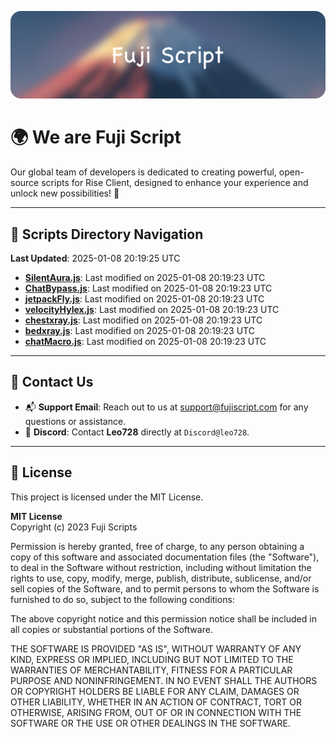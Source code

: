 ![Banner](.github/b.webp)

# 🌍 **We are Fuji Script**

Our global team of developers is dedicated to creating powerful, open-source scripts for Rise Client, designed to enhance your experience and unlock new possibilities! 🌟

---
<!-- SCRIPTS_NAVIGATION_START -->
## 📂 **Scripts Directory Navigation**

**Last Updated**: 2025-01-08 20:19:25 UTC

- **[SilentAura.js](scripts/SilentAura.js)**: Last modified on 2025-01-08 20:19:23 UTC
- **[ChatBypass.js](scripts/ChatBypass.js)**: Last modified on 2025-01-08 20:19:23 UTC
- **[jetpackFly.js](scripts/jetpackFly.js)**: Last modified on 2025-01-08 20:19:23 UTC
- **[velocityHylex.js](scripts/velocityHylex.js)**: Last modified on 2025-01-08 20:19:23 UTC
- **[chestxray.js](scripts/chestxray.js)**: Last modified on 2025-01-08 20:19:23 UTC
- **[bedxray.js](scripts/bedxray.js)**: Last modified on 2025-01-08 20:19:23 UTC
- **[chatMacro.js](scripts/chatMacro.js)**: Last modified on 2025-01-08 20:19:23 UTC

<!-- SCRIPTS_NAVIGATION_END -->

---

## 💬 **Contact Us**  
- 📬 **Support Email**: Reach out to us at [support@fujiscript.com](mailto:support@fujiscript.com) for any questions or assistance.  
- 💬 **Discord**: Contact **Leo728** directly at `Discord@leo728`.

---

## 📜 **License**

This project is licensed under the MIT License.  

**MIT License**  
Copyright (c) 2023 Fuji Scripts  

Permission is hereby granted, free of charge, to any person obtaining a copy of this software and associated documentation files (the "Software"), to deal in the Software without restriction, including without limitation the rights to use, copy, modify, merge, publish, distribute, sublicense, and/or sell copies of the Software, and to permit persons to whom the Software is furnished to do so, subject to the following conditions:  

The above copyright notice and this permission notice shall be included in all copies or substantial portions of the Software.  

THE SOFTWARE IS PROVIDED "AS IS", WITHOUT WARRANTY OF ANY KIND, EXPRESS OR IMPLIED, INCLUDING BUT NOT LIMITED TO THE WARRANTIES OF MERCHANTABILITY, FITNESS FOR A PARTICULAR PURPOSE AND NONINFRINGEMENT. IN NO EVENT SHALL THE AUTHORS OR COPYRIGHT HOLDERS BE LIABLE FOR ANY CLAIM, DAMAGES OR OTHER LIABILITY, WHETHER IN AN ACTION OF CONTRACT, TORT OR OTHERWISE, ARISING FROM, OUT OF OR IN CONNECTION WITH THE SOFTWARE OR THE USE OR OTHER DEALINGS IN THE SOFTWARE.  
